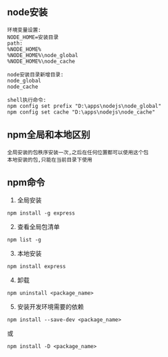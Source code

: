 ## node安装
```text
环境变量设置:
NODE_HOME=安装目录
path:
%NODE_HOME%
%NODE_HOME%\node_global
%NODE_HOME%\node_cache
```

```text
node安装目录新增目录:
node_global
node_cache

shell执行命令:
npm config set prefix "D:\apps\nodejs\node_global"
npm config set cache "D:\apps\nodejs\node_cache"
```
## npm全局和本地区别
```
全局安装的包秩序安装一次,之后在任何位置都可以使用这个包
本地安装的包,只能在当前目录下使用
```
## npm命令
1. 全局安装
```
npm install -g express
```
2. 查看全局包清单
```
npm list -g
```
3. 本地安装
```
npm install express
```
4. 卸载
```
npm uninstall <package_name>
```
5. 安装开发环境需要的依赖
```
npm install --save-dev <package_name>
```
或
```
npm install -D <package_name>
```


